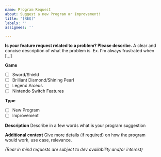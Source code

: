 ```yaml
---
name: Program Request
about: Suggest a new Program or Improvement!
title: "[REQ]"
labels: ''
assignees: ''

---
```


**Is your feature request related to a problem? Please describe.**
A clear and concise description of what the problem is. Ex. I'm always frustrated when [...]

**Game**
- [ ] Sword/Shield
- [ ] Brilliant Diamond/Shining Pearl
- [ ] Legend Arceus
- [ ] Nintendo Switch Features

**Type**
- [ ] New Program
- [ ] Improvement

**Description**
Describe in a few words what is your program suggestion

**Additional context**
Give more details (if required) on how the program would work, use case, relevance.

_(Bear in mind requests are subject to dev availability and/or interest)_

